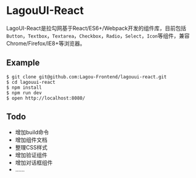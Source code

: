 # LagouUI-React
LagoUI-React是拉勾网基于React/ES6+/Webpack开发的组件库，目前包括`Button`，`Textbox`，`Textarea`，`Checkbox`，`Radio`，`Select`，`Icon`等组件，兼容Chrome/Firefox/IE8+等浏览器。

## Example

```
$ git clone git@github.com:Lagou-Frontend/lagouui-react.git
$ cd lagouui-react
$ npm install
$ npm run dev
$ open http://localhost:8080/
```

## Todo

* 增加build命令
* 增加组件文档
* 整理CSS样式
* 增加验证组件
* 增加对话框组件
* ......
